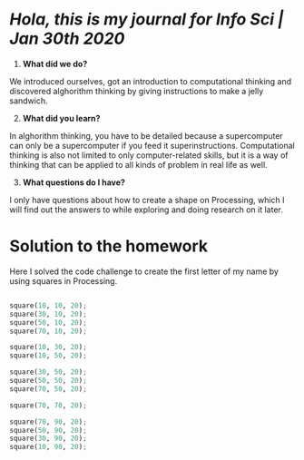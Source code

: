 # *Hola, this is my journal for Info Sci | Jan 30th 2020*

1. **What did we do?**

We introduced ourselves, got an introduction to computational thinking and discovered alghorithm thinking by giving instructions to make a jelly sandwich.

2. **What did you learn?**

In alghorithm thinking, you have to be detailed because a supercomputer can only be a supercomputer if you feed it superinstructions. Computational thinking is also not limited to only computer-related skills, but it is a way of thinking that can be applied to all kinds of problem in real life as well.

3. **What questions do I have?**

I only have questions about how to create a shape on Processing, which I will find out the answers to while exploring and doing research on it later.

# Solution to the homework 

Here I solved the code challenge to create the first letter of my name by using squares in Processing.

```.py

square(10, 10, 20);
square(30, 10, 20);
square(50, 10, 20);
square(70, 10, 20);

square(10, 30, 20);
square(10, 50, 20);

square(30, 50, 20);
square(50, 50, 20);
square(70, 50, 20);

square(70, 70, 20);

square(70, 90, 20);
square(50, 90, 20);
square(30, 90, 20);
square(10, 90, 20);

```
